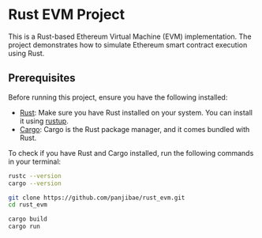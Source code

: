 # Rust EVM Project

This is a Rust-based Ethereum Virtual Machine (EVM) implementation. The project demonstrates how to simulate Ethereum smart contract execution using Rust.

## Prerequisites

Before running this project, ensure you have the following installed:

- [Rust](https://www.rust-lang.org/): Make sure you have Rust installed on your system. You can install it using [rustup](https://rustup.rs/).
- [Cargo](https://doc.rust-lang.org/cargo/): Cargo is the Rust package manager, and it comes bundled with Rust.

To check if you have Rust and Cargo installed, run the following commands in your terminal:

```bash
rustc --version
cargo --version

git clone https://github.com/panjibae/rust_evm.git
cd rust_evm

cargo build
cargo run
